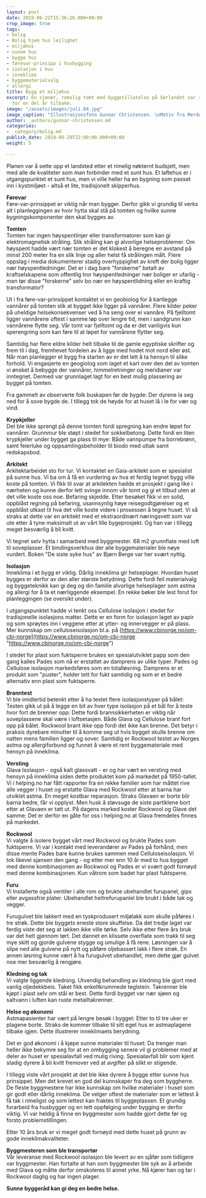 ```yaml
---
layout: post
date: 2019-06-22T15:36:26.000+00:00
crop_image: true
tags:
- bolig
- Bolig hjem hus leilighet
- miljøhus
- sunne hus
- bygge hus
- førevar-prinsipp i husbygging
- isolasjon i hus
- inneklima
- byggematerialvalg
- allergi
title: Bygg et miljøhus
excerpt: En sjønær, romslig tomt med byggetillatelse på Sørlandet var startskuddet
  for en del år tilbake.
image: "/assets/images/juli.04.jpg"
image_caption: "Illustrasjonsfoto Gunnar Christensen. \nMotiv fra Merdø ved Arendal."
author: _authors/gunnar-christensen.md
categories:
- _category/bolig.md
publish_date: 2019-08-29T22:00:00.000+00:00
weight: 5

---
```

Planen var å sette opp et landsted etter et rimelig nøkternt budsjett, men med alle de kvaliteter som man forbinder med et sunt hus. Et laftehus er i utgangspunktet et sunt hus, men vi ville heller ha en bygning som passet inn i kystmiljøet - altså et lite, tradisjonelt skipperhus.

**Førevar**  
Føre-var-prinsippet er viktig når man bygger. Derfor gikk vi grundig til verks alt i planleggingen av hvor hytta skal stå på tomten og hvilke sunne bygningskomponenter den skal bygges av.

**Tomten**  
Tomten har ingen høyspentlinjer eller transformatorer som kan gi elektromagnetisk stråling. Slik stråling kan gi alvorlige helseproblemer. Om høyspent hadde vært nær tomten er det klokest å beregne en avstand på minst 200 meter fra en slik linje og aller helst få strålingen målt. Flere oppslag i media dokumenterer stadig overhyppighet av kreft der bolig ligger nær høyspentledninger. Det er i dag bare "forskerne" betalt av kraftselskapene som offentlig tror høyspentledninger nær boliger er ufarlig - men tør disse "forskerne" selv bo nær en høyspentlidning eller en kraftig transformator?

Ut i fra føre-var-prinsippet kontaktet vi en geobiolog for å kartlegge vannårer på tomten slik at bygget ikke ligger på vannårer. Flere kilder peker på uheldige helsekonsekvenser ved å ha seng over ei vannåre. På fjelltomt ligger vannårene oftest i samme løp over lengre tid, men i sandgrunn kan vannårene flytte seg. Vår tomt var fjelltomt og da er det vanligvis kun sperengning som kan føre til at løpet for vannårene flytter seg.

Samtidig har flere eldre kilder helt tilbake til de gamle egyptiske skrifter og frem til i dag, fremhevet fordelen av å ligge med hodet mot nord eller øst. Når man planlegger et bygg fra starten av er det lett å ta hensyn til slike forhold. Vi engasjerte en geogiolog som laget et kart over den del av tomten vi ønsket å bebygge der vannårer, himmelretninger og meridianer var inntegnet. Dermed var grunnlaget lagt for en best mulig plassering av bygget på tomten.

Fra gammelt av observerte folk buskapen før de bygde: Der dyrene la seg ned for å sove bygde de. I tillegg tok de høyde for at huset lå i le for vær og vind.

**Krypkjeller**  
Det ble ikke sprengt på denne tomten fordi spregning kan endre løpet for vannårer. Grunnmur ble støpt i stedet for sokkelbetong. Dette fordi en liten krypkjeller under bygget ga plass til mye: Både vannpumpe fra borrebrønn, samt feierluke og oppsamlingsbeholder til biodo med uttak samt redskapsbod.

**Arkitekt**  
Arkitektarbeidet sto for tur. Vi kontaktet en Gaia-arkitekt som er spesialist på sunne hus. Vi ba om å få en vurdering av hva et ferdig tegnet bygg ville koste på tomten. Vi fikk til svar at arkitekten hadde et prosjekt i gang like i nærheten og kunne derfor lett svinge innom vår tomt og gi et tilbud uten at det ville koste oss noe. Befaring skjedde. Etter besøket fikk vi en solid, oppblåst regning på befaring, usannsynlig høye reisegodtgjørelser og et oppblåst utkast til hva det ville koste videre i prosessen å tegne huset. Vi så straks at dette var en arkitekt med et ekstraordinært næringsvett som var ute etter å tyne maksimalt ut av vårt lille bygeprosjekt. Og han var i tillegg meget besværlig å bli kvitt.

Vi tegnet selv hytta i samarbeid med byggmester. 68 m2 grunnflate med loft til soveplasser. Et bindingsverkhus der alle byggematerialer ble nøye vurdert. Boken "De siste syke hus" av Bjørn Berge var her svært nyttig.

**Isolasjon**  
Inneklima i et bygg er viktig. Dårlig inneklima gir helseplager. Hvordan huset bygges er derfor av den aller største betydning. Dette fordi feil materialvalg og byggeteknikk kan gi deg og din familie alvorlige helseplager som astma og allergi for å ta et nærliggende eksempel. En rekke bøker ble lest forut for planleggingen (se oversikt under).

I utgangspunktet hadde vi tenkt oss Cellulose isolasjon i stedet for tradisjonelle isolasjons matter. Dette er en form for isolasjon laget av papir og som sprøytes inn i veggene etter at ytter- og innervegger er på plass. Mer kunnskap om celluloseisolasjon bl.a. på [https://www.cbinorge.no/om-cbi-norge](https://www.cbinorge.no/om-cbi-norge "https://www.cbinorge.no/om-cbi-norge")  
  
I stedet for plast som fuktsperre brukes en spesialutviklet papp som den gang kalles Pades som nå er erstattet av damprens av ulike typer. Pades og Cellulose isolasjon markedsføres som en totalløsning. Damprens er et produkt som "puster", holder tett for fukt samtidig og som er et bedre alternativ enn plast som fuktsperre.

**Branntest**  
Vi ble imidlertid betenkt etter å ha testet flere isolasjonstyper på bålet: Testen gikk ut på å legge en bit av hver type isolasjon på et bål for å teste hvor fort de brenner opp: Dette fordi brannsikkerheten er viktig når soveplassene skal være i loftsetasjen. Både Glava og Cellulose brant fort opp på bålet. Rockwool brant ikke opp fordi det ikke kan brenne. Det betyr i praksis dyrebare minutter til å komme seg ut hvis bygget skulle brenne om natten mens familien ligger og sover. Samtidig er Rockwool testet av Norges astma og allergiforbund og funnet å være et rent byggemateriale med hensyn på inneklima.

**Versting**  
Glava Isolasjon - også kalt glassvatt - er og har vært en versting med hensyn på inneklima siden dette produktet kom på markedet på 1950-tallet. Vi i helping.no har fått rapporter fra en rekke familier som har måttet rive alle vegger i huset og erstatte Glava med Rockwool etter at barna har utviklet astma. En meget kostbar reparasjon. Straks Glavaen er borte blir barna bedre, får vi opplyst. Men husk å støvsuge de siste partiklene bort etter at Glavaen er tatt ut. På dagens marked koster Rockwool og Glave det samme: Det er derfor en gåte for oss i helping.no at Glava fremdeles finnes på markedet.

**Rockwool**  
Vi valgte å isolere bygget vårt med Rockwool og brukte Pades som fuktsperre. Vi var i kontakt med leverandører av Pades på forhånd, men disse mente Pades bare kunne brukes sammen med Celluloseisolasjon. Vi tok likevel sjansen den gang - og etter mer enn 10 år med to hus bygget med denne kombinasjonen av Rockwool og Pades er vi svært godt fornøyd med denne kombinasjonen. Kun våtrom som badet har plast fuktsperre.

**Furu**  
Vi Installerte også ventiler i alle rom og brukte ubehandlet furupanel, gips eller avgassfrie plater. Ubehandlet heltrefurupanlel ble brukt i både tak og vegger.

Furugulvet ble lakkert med en tyskprodusert miljølakk som skulle påføres i tre strøk. Dette ble byggets eneste store skuffelse. Da det tredje laget var ferdig viste det seg at lakken ikke ville tørke. Selv ikke etter flere års bruk var det helt gjennom tørt. Det dannet en klissete overflate som trakk til seg mye skitt og gjorde gulvene stygge og umulige å få rene. Løsningen var å slipe ned alle gulvene på nytt og påføre oljebassert lakk i flere strøk. En annen løsning kunne vært å ha furugulvet ubehandlet, men dette gjør gulvet noe mer besværlig å rengjøre.

**Kledning og tak**  
Vi valgte liggende kledning. Utvendig behandling av kledning ble gjort med vanlig oljedekkbeis. Taket fikk enkeltkrummede teglstein. Takrenner ble kjøpt i plast selv om stål er best. Dette fordi bygget var nær sjøen og saltvann i luften kan ruste metalltakrenner.

**Helse og økonomi**  
Astmapasienter har vært på lengre besøk i bygget: Etter to til tre uker er plagene borte. Straks de kommer tilbake til sitt eget hus er astmaplagene tilbake igjen. Dette illustrerer inneklimaets berydning.

Det er god økonomi i å kjøpe sunne materialer til huset: Da trenger man heller ikke bekymre seg for at en ombygging senere vil gi problemer med at deler av huset er spesialavfall ved mulig riving. Spesialavfall blir som kjent stadig dyrere å bli kvitt fremover ved at avgifter på slikt er stigende.

I tillegg viste vårt prosjekt at det ble ikke dyrere å bygge etter sunne hus prinsippet. Men det krevet en god del kunnskaper fra deg som byggherre. De fleste byggmestere har ikke kunnskap om hvilke materialer i huset som gir godt eller dårlig inneklima. De velger oftest de materialer som er lettest å få tak i rimeligst og som lettest kan fraktes til byggeplassen. Et grundig forarbeid fra husbygger og en tett oppfølging under bygging er derfor viktig. Vi var heldig å finne en byggmester som hadde gjort dette før og forsto problemstillingen.

Etter 10 års bruk er vi meget godt fornøyd med dette huset på grunn av gode inneklimakvaliteter.

**Byggmesteren som ble transportør**  
Vår leveranse med Rockwool isolasjon ble levert av en sjåfør som tidligere var byggmester. Han fortalte at han som byggmester ble syk av å arbeide med Glava og måtte derfor omskoleres til annet yrke. Nå kjører han og tar i Rockwool daglig og har ingen plager.

**Sunne byggeråd kan gi deg en bedre helse.**
